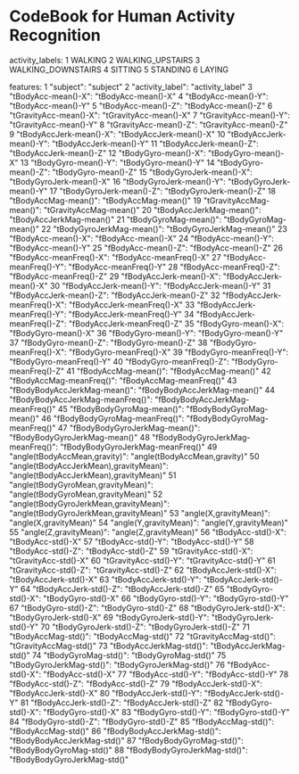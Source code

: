 # CodeBook for Human Activity Recognition

activity_labels:
1 WALKING
2 WALKING_UPSTAIRS
3 WALKING_DOWNSTAIRS
4 SITTING
5 STANDING
6 LAYING

features:
1 "subject": "subject"
2 "activity_label": "activity_label"
3 "tBodyAcc-mean()-X": "tBodyAcc-mean()-X"
4 "tBodyAcc-mean()-Y": "tBodyAcc-mean()-Y"
5 "tBodyAcc-mean()-Z": "tBodyAcc-mean()-Z"
6 "tGravityAcc-mean()-X": "tGravityAcc-mean()-X"
7 "tGravityAcc-mean()-Y": "tGravityAcc-mean()-Y"
8 "tGravityAcc-mean()-Z": "tGravityAcc-mean()-Z"
9 "tBodyAccJerk-mean()-X": "tBodyAccJerk-mean()-X"
10 "tBodyAccJerk-mean()-Y": "tBodyAccJerk-mean()-Y"
11 "tBodyAccJerk-mean()-Z": "tBodyAccJerk-mean()-Z"
12 "tBodyGyro-mean()-X": "tBodyGyro-mean()-X"
13 "tBodyGyro-mean()-Y": "tBodyGyro-mean()-Y"
14 "tBodyGyro-mean()-Z": "tBodyGyro-mean()-Z"
15 "tBodyGyroJerk-mean()-X": "tBodyGyroJerk-mean()-X"
16 "tBodyGyroJerk-mean()-Y": "tBodyGyroJerk-mean()-Y"
17 "tBodyGyroJerk-mean()-Z": "tBodyGyroJerk-mean()-Z"
18 "tBodyAccMag-mean()": "tBodyAccMag-mean()"
19 "tGravityAccMag-mean()": "tGravityAccMag-mean()"
20 "tBodyAccJerkMag-mean()": "tBodyAccJerkMag-mean()"
21 "tBodyGyroMag-mean()": "tBodyGyroMag-mean()"
22 "tBodyGyroJerkMag-mean()": "tBodyGyroJerkMag-mean()"
23 "fBodyAcc-mean()-X": "fBodyAcc-mean()-X"
24 "fBodyAcc-mean()-Y": "fBodyAcc-mean()-Y"
25 "fBodyAcc-mean()-Z": "fBodyAcc-mean()-Z"
26 "fBodyAcc-meanFreq()-X": "fBodyAcc-meanFreq()-X"
27 "fBodyAcc-meanFreq()-Y": "fBodyAcc-meanFreq()-Y"
28 "fBodyAcc-meanFreq()-Z": "fBodyAcc-meanFreq()-Z"
29 "fBodyAccJerk-mean()-X": "fBodyAccJerk-mean()-X"
30 "fBodyAccJerk-mean()-Y": "fBodyAccJerk-mean()-Y"
31 "fBodyAccJerk-mean()-Z": "fBodyAccJerk-mean()-Z"
32 "fBodyAccJerk-meanFreq()-X": "fBodyAccJerk-meanFreq()-X"
33 "fBodyAccJerk-meanFreq()-Y": "fBodyAccJerk-meanFreq()-Y"
34 "fBodyAccJerk-meanFreq()-Z": "fBodyAccJerk-meanFreq()-Z"
35 "fBodyGyro-mean()-X": "fBodyGyro-mean()-X"
36 "fBodyGyro-mean()-Y": "fBodyGyro-mean()-Y"
37 "fBodyGyro-mean()-Z": "fBodyGyro-mean()-Z"
38 "fBodyGyro-meanFreq()-X": "fBodyGyro-meanFreq()-X"
39 "fBodyGyro-meanFreq()-Y": "fBodyGyro-meanFreq()-Y"
40 "fBodyGyro-meanFreq()-Z": "fBodyGyro-meanFreq()-Z"
41 "fBodyAccMag-mean()": "fBodyAccMag-mean()"
42 "fBodyAccMag-meanFreq()": "fBodyAccMag-meanFreq()"
43 "fBodyBodyAccJerkMag-mean()": "fBodyBodyAccJerkMag-mean()"
44 "fBodyBodyAccJerkMag-meanFreq()": "fBodyBodyAccJerkMag-meanFreq()"
45 "fBodyBodyGyroMag-mean()": "fBodyBodyGyroMag-mean()"
46 "fBodyBodyGyroMag-meanFreq()": "fBodyBodyGyroMag-meanFreq()"
47 "fBodyBodyGyroJerkMag-mean()": "fBodyBodyGyroJerkMag-mean()"
48 "fBodyBodyGyroJerkMag-meanFreq()": "fBodyBodyGyroJerkMag-meanFreq()"
49 "angle(tBodyAccMean,gravity)": "angle(tBodyAccMean,gravity)"
50 "angle(tBodyAccJerkMean),gravityMean)": "angle(tBodyAccJerkMean),gravityMean)"
51 "angle(tBodyGyroMean,gravityMean)": "angle(tBodyGyroMean,gravityMean)"
52 "angle(tBodyGyroJerkMean,gravityMean)": "angle(tBodyGyroJerkMean,gravityMean)"
53 "angle(X,gravityMean)": "angle(X,gravityMean)"
54 "angle(Y,gravityMean)": "angle(Y,gravityMean)"
55 "angle(Z,gravityMean)": "angle(Z,gravityMean)"
56 "tBodyAcc-std()-X": "tBodyAcc-std()-X"
57 "tBodyAcc-std()-Y": "tBodyAcc-std()-Y"
58 "tBodyAcc-std()-Z": "tBodyAcc-std()-Z"
59 "tGravityAcc-std()-X": "tGravityAcc-std()-X"
60 "tGravityAcc-std()-Y": "tGravityAcc-std()-Y"
61 "tGravityAcc-std()-Z": "tGravityAcc-std()-Z"
62 "tBodyAccJerk-std()-X": "tBodyAccJerk-std()-X"
63 "tBodyAccJerk-std()-Y": "tBodyAccJerk-std()-Y"
64 "tBodyAccJerk-std()-Z": "tBodyAccJerk-std()-Z"
65 "tBodyGyro-std()-X": "tBodyGyro-std()-X"
66 "tBodyGyro-std()-Y": "tBodyGyro-std()-Y"
67 "tBodyGyro-std()-Z": "tBodyGyro-std()-Z"
68 "tBodyGyroJerk-std()-X": "tBodyGyroJerk-std()-X"
69 "tBodyGyroJerk-std()-Y": "tBodyGyroJerk-std()-Y"
70 "tBodyGyroJerk-std()-Z": "tBodyGyroJerk-std()-Z"
71 "tBodyAccMag-std()": "tBodyAccMag-std()"
72 "tGravityAccMag-std()": "tGravityAccMag-std()"
73 "tBodyAccJerkMag-std()": "tBodyAccJerkMag-std()"
74 "tBodyGyroMag-std()": "tBodyGyroMag-std()"
75 "tBodyGyroJerkMag-std()": "tBodyGyroJerkMag-std()"
76 "fBodyAcc-std()-X": "fBodyAcc-std()-X"
77 "fBodyAcc-std()-Y": "fBodyAcc-std()-Y"
78 "fBodyAcc-std()-Z": "fBodyAcc-std()-Z"
79 "fBodyAccJerk-std()-X": "fBodyAccJerk-std()-X"
80 "fBodyAccJerk-std()-Y": "fBodyAccJerk-std()-Y"
81 "fBodyAccJerk-std()-Z": "fBodyAccJerk-std()-Z"
82 "fBodyGyro-std()-X": "fBodyGyro-std()-X"
83 "fBodyGyro-std()-Y": "fBodyGyro-std()-Y"
84 "fBodyGyro-std()-Z": "fBodyGyro-std()-Z"
85 "fBodyAccMag-std()": "fBodyAccMag-std()"
86 "fBodyBodyAccJerkMag-std()": "fBodyBodyAccJerkMag-std()"
87 "fBodyBodyGyroMag-std()": "fBodyBodyGyroMag-std()"
88 "fBodyBodyGyroJerkMag-std()": "fBodyBodyGyroJerkMag-std()"
